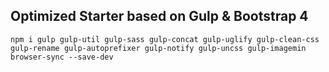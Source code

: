 ## Optimized Starter based on Gulp & Bootstrap 4

`npm i gulp gulp-util gulp-sass gulp-concat gulp-uglify gulp-clean-css gulp-rename gulp-autoprefixer gulp-notify gulp-uncss gulp-imagemin browser-sync --save-dev`